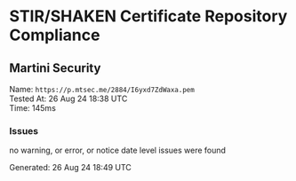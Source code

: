 # STIR/SHAKEN Certificate Repository Compliance

## Martini Security

Name: `https://p.mtsec.me/2884/I6yxd7ZdWaxa.pem`\
Tested At: 26 Aug 24 18:38 UTC\
Time: 145ms

### Issues

no warning, or error, or notice date level issues were found

Generated: 26 Aug 24 18:49 UTC